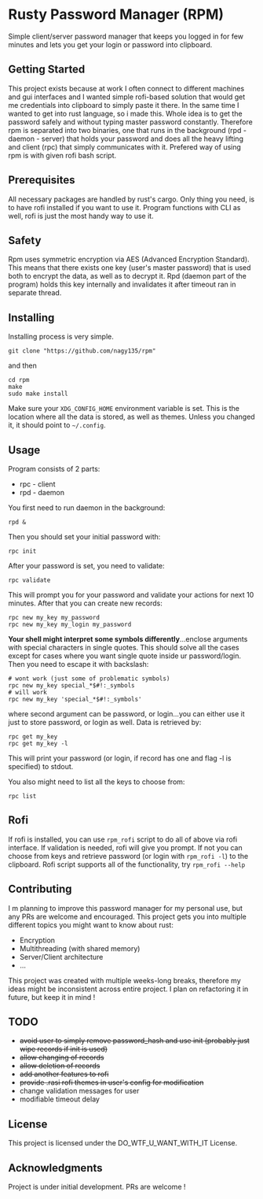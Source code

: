# Rusty Password Manager (RPM)

Simple client/server password manager that keeps you logged in for few minutes and lets you get your login or password into clipboard.

## Getting Started

This project exists because at work I often connect to different machines and gui interfaces and I wanted simple rofi-based solution that would get me credentials into clipboard to simply paste it there. In the same time I wanted to get into rust language, so i made this. Whole idea is to get the password safely and without typing master password constantly. Therefore rpm is separated into two binaries, one that runs in the background (rpd - daemon - server) that holds your password and does all the heavy lifting and client (rpc) that simply communicates with it. Prefered way of using rpm is with given rofi bash script.

## Prerequisites

All necessary packages are handled by rust's cargo. Only thing you need, is to have rofi installed if you want to use it. Program functions with CLI as well, rofi is just the most handy way to use it.

## Safety

Rpm uses symmetric encryption via AES (Advanced Encryption Standard). This means that there exists one key (user's master password) that is used both to encrypt the data, as well as to decrypt it. Rpd (daemon part of the program) holds this key internally and invalidates it after timeout ran in separate thread.

## Installing

Installing process is very simple.

```
git clone "https://github.com/nagy135/rpm"
```

and then

```
cd rpm
make
sudo make install
```

Make sure your `XDG_CONFIG_HOME` environment variable is set. This is the location where all the data is stored, as well as themes. Unless you changed it, it should point to `~/.config`.

## Usage
Program consists of 2 parts:
* rpc - client
* rpd - daemon

You first need to run daemon in the background:
```
rpd &
```

Then you should set your initial password with:
```
rpc init
```

After your password is set, you need to validate:
```
rpc validate
```

This will prompt you for your password and validate your actions for next 10 minutes.
After that you can create new records:
```
rpc new my_key my_password
rpc new my_key my_login my_password
```
**Your shell might interpret some symbols differently**...enclose arguments with special characters in single quotes. This should solve all the cases except for cases where you want single quote inside ur password/login. Then you need to escape it with backslash:
```
# wont work (just some of problematic symbols)
rpc new my_key special_*$#!:_symbols
# will work
rpc new my_key 'special_*$#!:_symbols'
```

where second argument can be password, or login...you can either use it just to store password, or login as well.
Data is retrieved by:
```
rpc get my_key
rpc get my_key -l
```
This will print your password (or login, if record has one and flag -l is specified) to stdout.

You also might need to list all the keys to choose from:
```
rpc list
```

## Rofi
If rofi is installed, you can use `rpm_rofi` script to do all of above via rofi interface.
If validation is needed, rofi will give you prompt. If not you can choose from keys and retrieve password (or login with `rpm_rofi -l`) to the clipboard.
Rofi script supports all of the functionality, try `rpm_rofi --help`

## Contributing
I m planning to improve this password manager for my personal use, but any PRs are welcome and encouraged. This project gets you into multiple different topics you might want to know about rust:
* Encryption
* Multithreading (with shared memory)
* Server/Client architecture
* ...

This project was created with multiple weeks-long breaks, therefore my ideas might be inconsistent across entire project. I plan on refactoring it in future, but keep it in mind !

## TODO
* ~~avoid user to simply remove password_hash and use init (probably just wipe records if init is used)~~
* ~~allow changing of records~~
* ~~allow deletion of records~~
* ~~add another features to rofi~~
* ~~provide .rasi rofi themes in user's config for modification~~
* change validation messages for user
* modifiable timeout delay

## License

This project is licensed under the DO_WTF_U_WANT_WITH_IT License.

## Acknowledgments

Project is under initial development. PRs are welcome !
